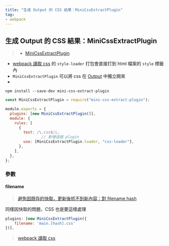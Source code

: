 ```yaml
---
title: "生成 Output 的 CSS 結果：MiniCssExtractPlugin"
tag: 
- webpack
---
```


##  生成 Output 的 CSS 結果：MiniCssExtractPlugin
>- [MiniCssExtractPlugin](https://webpack.js.org/plugins/mini-css-extract-plugin/#root)

- [webpack 讀取 css](webpack%20讀取%20css.md) 的 `style-loader` 打包會直接打到 html 檔案的 `style` 標籤內
- `MiniCssExtractPlugin` 可以將 css 在 [Output](Output.md) 中獨立開來
- 

```shell
npm install --save-dev mini-css-extract-plugin
```

```js
const MiniCssExtractPlugin = require("mini-css-extract-plugin");

module.exports = {
  plugins: [new MiniCssExtractPlugin()],
  module: {
    rules: [
      {
        test: /\.css$/i,
				// 新增這個 plugin
        use: [MiniCssExtractPlugin.loader, "css-loader"],
      },
    ],
  },
};
```

### 參數
#### filename
>[避免因既存的快取，更新後抓不到新內容：對 filename hash](避免因既存的快取，更新後抓不到新內容：對%20filename%20hash.md)

同樣因快取的問題，CSS 也是要這樣處理
```js
plugins: [new MiniCssExtractPlugin({
	filename: 'main.[hash].css'
})],
```


>[webpack 讀取 css](webpack%20讀取%20css.md)